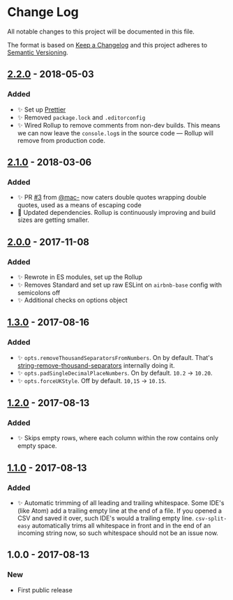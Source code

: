 # Change Log

All notable changes to this project will be documented in this file.

The format is based on [Keep a Changelog](http://keepachangelog.com/)
and this project adheres to [Semantic Versioning](http://semver.org/).

## [2.2.0] - 2018-05-03

### Added

* ✨ Set up [Prettier](https://prettier.io)
* ✨ Removed `package.lock` and `.editorconfig`
* ✨ Wired Rollup to remove comments from non-dev builds. This means we can now leave the `console.log`s in the source code — Rollup will remove from production code.

## [2.1.0] - 2018-03-06

### Added

* ✨ PR [#3](https://github.com/codsen/csv-split-easy/pull/3) from [@mac-](https://github.com/mac-) now caters double quotes wrapping double quotes, used as a means of escaping code
* 🔧 Updated dependencies. Rollup is continuously improving and build sizes are getting smaller.

## [2.0.0] - 2017-11-08

### Added

* ✨ Rewrote in ES modules, set up the Rollup
* ✨ Removes Standard and set up raw ESLint on `airbnb-base` config with semicolons off
* ✨ Additional checks on options object

## [1.3.0] - 2017-08-16

### Added

* ✨ `opts.removeThousandSeparatorsFromNumbers`. On by default. That's [string-remove-thousand-separators](https://github.com/codsen/string-remove-thousand-separators) internally doing it.
* ✨ `opts.padSingleDecimalPlaceNumbers`. On by default. `10.2` → `10.20`.
* ✨ `opts.forceUKStyle`. Off by default. `10,15` → `10.15`.

## [1.2.0] - 2017-08-13

### Added

* ✨ Skips empty rows, where each column within the row contains only empty space.

## [1.1.0] - 2017-08-13

### Added

* ✨ Automatic trimming of all leading and trailing whitespace. Some IDE's (like Atom) add a trailing empty line at the end of a file. If you opened a CSV and saved it over, such IDE's would a trailing empty line. `csv-split-easy` automatically trims all whitespace in front and in the end of an incoming string now, so such whitespace should not be an issue now.

## 1.0.0 - 2017-08-13

### New

* First public release

[1.1.0]: https://github.com/codsen/csv-split-easy/compare/v1.0.2...v1.1.0
[1.2.0]: https://github.com/codsen/csv-split-easy/compare/v1.1.0...v1.2.0
[1.3.0]: https://github.com/codsen/csv-split-easy/compare/v1.2.0...v1.3.0
[2.0.0]: https://github.com/codsen/csv-split-easy/compare/v1.3.0...v2.0.0
[2.1.0]: https://github.com/codsen/csv-split-easy/compare/v2.0.0...v2.1.0
[2.2.0]: https://github.com/codsen/csv-split-easy/compare/v2.1.0...v2.2.0
